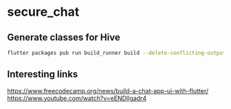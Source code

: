 # secure_chat

## Generate classes for Hive

```bash
flutter packages pub run build_runner build --delete-conflicting-outputs
```

## Interesting links

https://www.freecodecamp.org/news/build-a-chat-app-ui-with-flutter/
https://www.youtube.com/watch?v=eENDlIgadr4